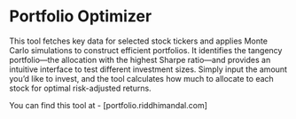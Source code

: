 ﻿# Portfolio Optimizer

This tool fetches key data for selected stock tickers and applies Monte Carlo simulations to construct efficient portfolios. It identifies the tangency portfolio—the allocation with the highest Sharpe ratio—and provides an intuitive interface to test different investment sizes. Simply input the amount you’d like to invest, and the tool calculates how much to allocate to each stock for optimal risk-adjusted returns.

You can find this tool at - [portfolio.riddhimandal.com]

